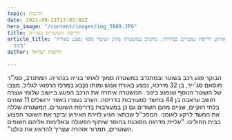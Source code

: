 ```yaml
---
topic: חדשות
date: 2021-09-21T17:03:02Z
hero_image: "/content/images/img_3889.JPG"
title: דריסת השוטרים בנהריה
article_title: 'אירוע דריסת שוטרים בנהריה: מתנדב במשטרה נהרג ושוטר נוסף נפצע באורח
  בינוני'
author: חדשות ישראל

---
```

הבוקר פגע רכב בשוטר ובמתנדב במשטרה סמוך לאתר בנייה בנהריה. המתנדב, סמ״ר חוסאם סג׳ייר, בן 32 מירכא, נפצע באורח אנוש ומותו נקבע במרכז הרפואי לגליל. מצבו של השוטר הנוסף שנפגע בינוני. המשטרה איתרה את הרכב הפוגע ביישוב שלומי ועצרה תושב עראבה בן 44 בחשד למעורבות בדריסה. הערב נעצרו באזור ירושלים 11 שוהים בלתי חוקיים, שניים מהם חשודים גם כן במעורבות בדריסת השוטרים. המשטרה שללה את החשד לרקע לאומני. המפכ״ל שבתאי הגיע לזירת האירוע וביקר את השוטר הפצוע בבית החולים: ״עליית מדרגה מסוכנת בחוסר שיתוף הפעולה ובאלימות אליהם חשופים השוטרים, תמרור אזהרה שצריך להדאיג את כולנו״.